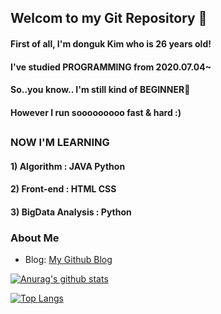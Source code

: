 ## Welcom to my Git Repository 👋
#### First of all, I'm donguk Kim who is 26 years old!
#### I've studied PROGRAMMING from 2020.07.04~ 
#### So..you know.. I'm still kind of BEGINNER🤔
#### However I run sooooooooo fast & hard :)
##

### NOW I'M LEARNING
#### 1) Algorithm : JAVA Python
#### 2) Front-end : HTML CSS
#### 3) BigData Analysis : Python

### About Me
- Blog: [My Github Blog](oogiayo.github.io)

[![Anurag's github stats](https://github-readme-stats.vercel.app/api?username=oogiayo)](https://github.com/oogiayo/github-readme-stats)

[![Top Langs](https://github-readme-stats.vercel.app/api/top-langs/?username=oogiayo&layout=compact)](https://github.com/oogiayo/github-readme-stats)
<!--
**oogiayo/oogiayo** is a ✨ _special_ ✨ repository because its `README.md` (this file) appears on your GitHub profile.

Here are some ideas to get you started:

- 🔭 I’m currently working on ...
- 🌱 I’m currently learning ...
- 👯 I’m looking to collaborate on ...
- 🤔 I’m looking for help with ...
- 💬 Ask me about ...
- 📫 How to reach me: ...
- 😄 Pronouns: ...
- ⚡ Fun fact: ...
-->


